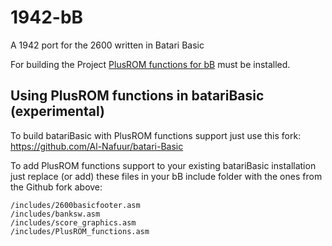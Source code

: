 # 1942-bB
A 1942 port for the 2600 written in Batari Basic

For building the Project [PlusROM functions for bB](http://pluscart.firmaplus.de/pico/?PlusROM#batariBasic) must be installed.

## Using PlusROM functions in batariBasic (experimental)

To build batariBasic with PlusROM functions support just use this fork: https://github.com/Al-Nafuur/batari-Basic

To add PlusROM functions support to your existing batariBasic installation just replace (or add) these files in your bB include folder with the ones from the Github fork above:

    /includes/2600basicfooter.asm
    /includes/banksw.asm
    /includes/score_graphics.asm
    /includes/PlusROM_functions.asm

